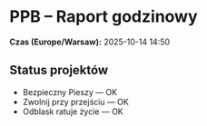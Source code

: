 # PPB – Raport godzinowy
**Czas (Europe/Warsaw):** 2025-10-14 14:50

## Status projektów
- Bezpieczny Pieszy — OK
- Zwolnij przy przejściu — OK
- Odblask ratuje życie — OK

